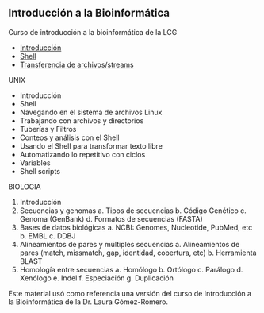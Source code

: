 ## Introducción a la Bioinformática

Curso de introducción a la bioinformática de la LCG

- [Introducción](https://lcg-cursos.github.io/material/introbioinfo/L1-Intro.html)
- [Shell](https://lcg-cursos.github.io/material/introbioinfo/L2-shell.html)
- [Transferencia de archivos/streams](https://lcg-cursos.github.io/material/introbioinfo/L3-archivos.html)


UNIX

- Introducción
- Shell
- Navegando en el sistema de archivos Linux
- Trabajando con archivos y directorios
- Tuberías y Filtros
- Conteos y análisis con el Shell
- Usando el Shell para transformar texto libre
- Automatizando lo repetitivo con ciclos
- Variables
- Shell scripts


BIOLOGIA

1. Introducción
2. Secuencias y genomas
	a. Tipos de secuencias
	b. Código Genético
	c. Genoma (GenBank)
	d. Formatos de secuencias (FASTA)
3. Bases de datos biológicas
	a. NCBI: Genomes, Nucleotide, PubMed, etc
	b. EMBL
	c. DDBJ
4. Alineamientos de pares y múltiples secuencias
	a. Alineamientos de pares (match, missmatch, gap, identidad, cobertura, etc)
	b. Herramienta BLAST
5. Homología entre secuencias
	a. Homólogo
	b. Ortólogo
	c. Parálogo
	d. Xenólogo
	e. Indel
	f. Especiación
	g. Duplicación

 
Este material usó como referencia una versión del curso de Introducción a la Bioinformática de la Dr. Laura Gómez-Romero.
